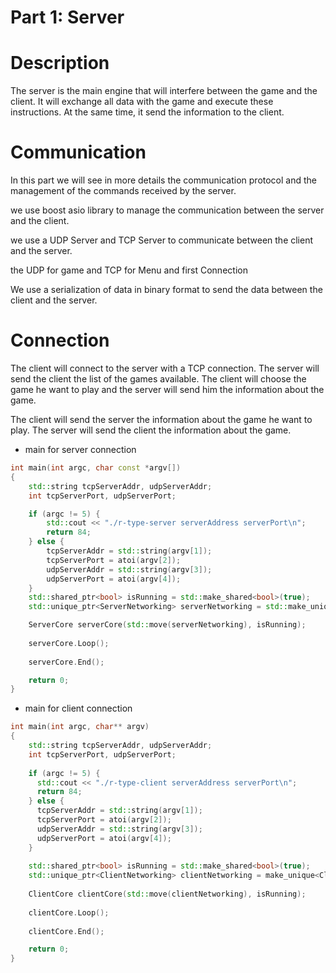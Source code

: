 Part 1: Server
==============

Description
===========
The server is the main engine that will interfere between the game and the client.
It will exchange all data with the game and execute these instructions.
At the same time, it send the information to the client.

Communication
=============
In this part we will see in more details the communication protocol
and the management of the commands received by the server.

we use boost asio library to manage the communication between the server and the client.

we use a UDP Server and TCP Server
to communicate between the client and the server.

the UDP for game and TCP for Menu and first Connection

We use a serialization of data in binary format to send the data
between the client and the server.

Connection
==============

The client will connect to the server with a TCP connection.
The server will send the client the list of the games available.
The client will choose the game he want to play and the server will send him
the information about the game.

The client will send the server the information about the game he want to play.
The server will send the client the information about the game.

- main for server connection

```Cpp
int main(int argc, char const *argv[])
{
	std::string tcpServerAddr, udpServerAddr;
  	int tcpServerPort, udpServerPort;

  	if (argc != 5) {
  	  	std::cout << "./r-type-server serverAddress serverPort\n";
  	  	return 84;
  	} else {
  	  	tcpServerAddr = std::string(argv[1]);
  	  	tcpServerPort = atoi(argv[2]);
		udpServerAddr = std::string(argv[3]);
  	  	udpServerPort = atoi(argv[4]);
  	}
	std::shared_ptr<bool> isRunning = std::make_shared<bool>(true);
	std::unique_ptr<ServerNetworking> serverNetworking = std::make_unique<ServerNetworking>(tcpServerAddr, tcpServerPort, udpServerAddr, udpServerPort, isRunning);

    ServerCore serverCore(std::move(serverNetworking), isRunning);
    
	serverCore.Loop();
    
	serverCore.End();

	return 0;
}
```

- main for client connection

```Cpp
int main(int argc, char** argv)
{
    std::string tcpServerAddr, udpServerAddr;
    int tcpServerPort, udpServerPort;
    
    if (argc != 5) {
      std::cout << "./r-type-client serverAddress serverPort\n";
      return 84;
    } else {
      tcpServerAddr = std::string(argv[1]);
      tcpServerPort = atoi(argv[2]);
      udpServerAddr = std::string(argv[3]);
      udpServerPort = atoi(argv[4]);
    }
    
    std::shared_ptr<bool> isRunning = std::make_shared<bool>(true);
    std::unique_ptr<ClientNetworking> clientNetworking = make_unique<ClientNetworking>(tcpServerAddr, tcpServerPort, udpServerAddr, udpServerPort, isRunning);
    
    ClientCore clientCore(std::move(clientNetworking), isRunning);
    
    clientCore.Loop();
    
    clientCore.End();

    return 0;
}
```